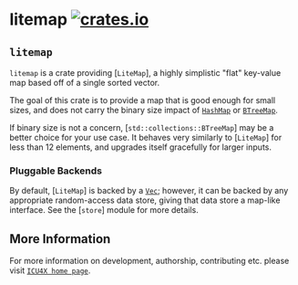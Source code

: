 # litemap [![crates.io](https://img.shields.io/crates/v/litemap)](https://crates.io/crates/litemap)

## `litemap`

`litemap` is a crate providing [`LiteMap`], a highly simplistic "flat" key-value map
based off of a single sorted vector.

The goal of this crate is to provide a map that is good enough for small
sizes, and does not carry the binary size impact of [`HashMap`](std::collections::HashMap)
or [`BTreeMap`](alloc::collections::BTreeMap).

If binary size is not a concern, [`std::collections::BTreeMap`] may be a better choice
for your use case. It behaves very similarly to [`LiteMap`] for less than 12 elements,
and upgrades itself gracefully for larger inputs.

### Pluggable Backends

By default, [`LiteMap`] is backed by a [`Vec`]; however, it can be backed by any appropriate
random-access data store, giving that data store a map-like interface. See the [`store`]
module for more details.

[`Vec`]: alloc::vec::Vec

## More Information

For more information on development, authorship, contributing etc. please visit [`ICU4X home page`](https://github.com/unicode-org/icu4x).
